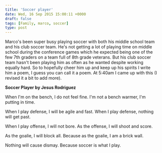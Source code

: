 ```yaml
---
title: 'Soccer player'
date: Wed, 16 Sep 2015 15:00:11 +0000
draft: false
tags: [Family, marco, soccer]
type: post
---
```


Marco's been super busy playing soccer with both his middle school team and his club soccer team. He's not getting a lot of playing time on middle school during the conference games which he expected being one of the few 7th graders on a team full of 8th grade veterans. But his club soccer team hasn't been playing him as often as he wanted despite working equally hard. So to hopefully cheer him up and keep up his spirits I write him a poem, I guess you can call it a poem. At 5:40am I came up with this (I revised it a bit to add more).

**Soccer Player by Jesus Rodriguez**

When I'm on the bench, I do not feel fine. I'm not a bench warmer, I'm putting in time.

When I play defense, I will be agile and fast. When I play defense, nothing will get past.

When I play offense, I will not bore. As the offense, I will shoot and score.

As the goalie, I will block all. Because as the goalie, I am a brick wall.

Nothing will cause dismay. Because soccer is what I play.